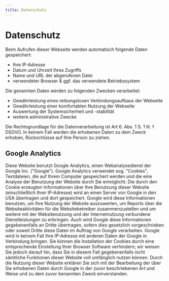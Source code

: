 ```yaml
---
title: Datenschutz
---
```

# Datenschutz

Beim Aufrufen dieser Webseite werden automatisch folgende Daten gespeichert:

- Ihre IP-Adresse
- Datum und Uhrzeit Ihres Zugriffs
- Name und URL der abgerufenen Datei
- verwendeter Browser & ggf. das verwendete Betriebssystem

Die genannten Daten werden zu folgenden Zwecken verarbeitet:

- Gewährleistung eines reibungslosen Verbindungsaufbaus der Webseite
- Gewährleistung einer komfortablen Nutzung der Webseite
- Auswertung der Systemsicherheit und -stabilität
- weitere administrative Zwecke

Die Rechtsgrundlage für die Datenverarbeitung ist Art 6. Abs. 1 S. 1 lit. f DSGVO. In keinem Fall werden die erhobenen Daten zu dem Zweck erhoben, Rückschlüsse auf Ihre Person zu ziehen.

## Google Analytics

Diese Website benutzt Google Analytics, einen Webanalysedienst der Google Inc. ("Google"). Google Analytics verwendet sog. "Cookies", Textdateien, die auf Ihrem Computer gespeichert werden und die eine Analyse der Benutzung der Website durch Sie ermöglicht. Die durch den Cookie erzeugten Informationen über Ihre Benutzung dieser Website (einschließlich Ihrer IP-Adresse) wird an einen Server von Google in den USA übertragen und dort gespeichert. Google wird diese Informationen benutzen, um Ihre Nutzung der Website auszuwerten, um Reports über die Websiteaktivitäten für die Websitebetreiber zusammenzustellen und um weitere mit der Websitenutzung und der Internetnutzung verbundene Dienstleistungen zu erbringen. Auch wird Google diese Informationen gegebenenfalls an Dritte übertragen, sofern dies gesetzlich vorgeschrieben oder soweit Dritte diese Daten im Auftrag von Google verarbeiten. Google wird in keinem Fall Ihre IP-Adresse mit anderen Daten der Google in Verbindung bringen. Sie können die Installation der Cookies durch eine entsprechende Einstellung Ihrer Browser Software verhindern; wir weisen Sie jedoch darauf hin, dass Sie in diesem Fall gegebenenfalls nicht sämtliche Funktionen dieser Website voll umfänglich nutzen können. Durch die Nutzung dieser Website erklären Sie sich mit der Bearbeitung der über Sie erhobenen Daten durch Google in der zuvor beschriebenen Art und Weise und zu dem zuvor benannten Zweck einverstanden.
